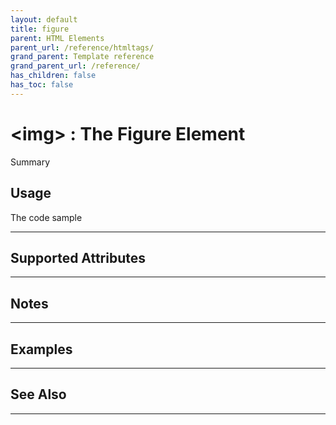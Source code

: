 ```yaml
---
layout: default
title: figure
parent: HTML Elements
parent_url: /reference/htmltags/
grand_parent: Template reference
grand_parent_url: /reference/
has_children: false
has_toc: false
---
```


# &lt;img&gt; : The Figure Element

Summary

## Usage

 The code sample

---

## Supported Attributes


---

## Notes


---

## Examples


---


## See Also


---

